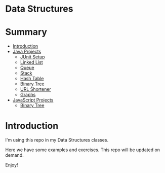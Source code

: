 # Data Structures

# Summary

- [Introduction](#introduction)
- [Java Projects](/java/)
  - [JUnit Setup](/java/junit-setup/)
  - [Linked List](/java/list/)
  - [Queue](/java/queue/)
  - [Stack](/java/stack/)
  - [Hash Table](/java/hashing/)
  - [Binary Tree](/java/binary-tree/)
  - [URL Shortener](/java/url-shortener/)
  - [Graphs](/java/graphs)
- [JavaScript Projects](/js/)
  - [Binary Tree](/js/01-binary-tree/)
# Introduction

I'm using this repo in my Data Structures classes. 

Here we have some examples and exercises. This repo will be updated on demand.

Enjoy!
